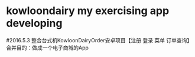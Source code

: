 # kowloondairy my exercising app developing
#2016.5.3 整合台式机KowloonDairyOrder安卓项目【注册 登录 菜单 订单查询】 合并目的：做成一个电子商城的App
